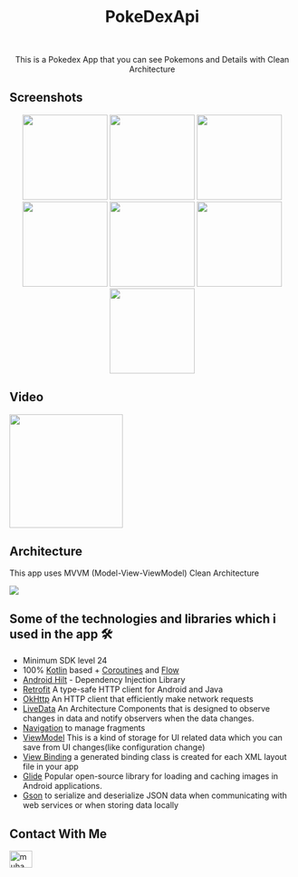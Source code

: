 <h1 align="center">PokeDexApi</h1></br>
<p align="center">  
This is a Pokedex App that you can see Pokemons and Details with Clean Architecture
</p>

## Screenshots
<p align="center">
<img src="https://github.com/mskdr/MovieApp/assets/71526845/64669525-1293-43ca-b7bf-9cc177b284d8" width="150">
<img src="https://github.com/mskdr/MovieApp/assets/71526845/fdf2d41f-9966-4f9b-beb3-246a0dbc38e7" width="150">
<img src="https://github.com/mskdr/MovieApp/assets/71526845/921df910-9741-461b-8a83-6b3e5e5f3c54" width="150">
<img src="https://github.com/mskdr/MovieApp/assets/71526845/969f5227-94bc-48e9-90f5-56b69ad6c3e5" width="150">
<img src="https://github.com/mskdr/MovieApp/assets/71526845/972f83a4-4ce0-4e66-bef8-45bfc779a39b" width="150">
<img src="https://github.com/mskdr/MovieApp/assets/71526845/60ff2f36-2d2c-4b19-8b75-1e49b8d6a157" width="150">
<img src="https://github.com/mskdr/MovieApp/assets/71526845/84fa4044-8d32-4909-9cd3-45c0467709b8" width="150">

## Video
[<img src="https://github.com/mskdr/PokeDexApi/assets/71526845/c094f9b1-2378-416d-bd07-84b5ed202da3" width="200">](https://github.com/mskdr/PokeDexApi/assets/71526845/c094f9b1-2378-416d-bd07-84b5ed202da3)


## Architecture
This app uses MVVM (Model-View-ViewModel) Clean Architecture

![](https://user-images.githubusercontent.com/71526845/227383042-8799f8bb-3c4e-4756-bca0-c1972f5690fb.png)

## Some of the technologies and libraries which i used in the app 🛠
- Minimum SDK level 24
- 100% [Kotlin](https://kotlinlang.org/) based + [Coroutines](https://github.com/Kotlin/kotlinx.coroutines) and [Flow](https://developer.android.com/kotlin/flow)
- [Android Hilt](https://developer.android.com/training/dependency-injection/hilt-android) - Dependency Injection Library
- [Retrofit](https://square.github.io/retrofit/) A type-safe HTTP client for Android and Java
- [OkHttp](https://square.github.io/okhttp/) An HTTP client that efficiently make network requests
- <a href="https://developer.android.com/topic/libraries/architecture/livedata">LiveData</a> An Architecture Components that is designed to observe changes in data and notify observers when the data changes.
- <a href="https://developer.android.com/topic/libraries/architecture/navigation/">Navigation</a> to manage fragments
- <a href="https://developer.android.com/topic/libraries/architecture/viewmodel">ViewModel</a> This is a kind of storage for UI related data which you can save from UI changes(like configuration change)
- <a href="https://developer.android.com/topic/libraries/view-binding">View Binding</a> a generated binding class is created for each XML layout file in your app
- <a href="https://bumptech.github.io/glide">Glide</a> Popular open-source library for loading and caching images in Android applications.
- <a href="https://github.com/google/gson">Gson</a> to serialize and deserialize JSON data when communicating with web services or when storing data locally
    
## Contact With Me  
<p align="left">
<a href="https://www.linkedin.com/in/muhammet-kudur/" target="blank"><img align="center" src="https://raw.githubusercontent.com/rahuldkjain/github-profile-readme-generator/master/src/images/icons/Social/linked-in-alt.svg" alt="muhammetküdür" height="30" width="40" /></a>
</p>
